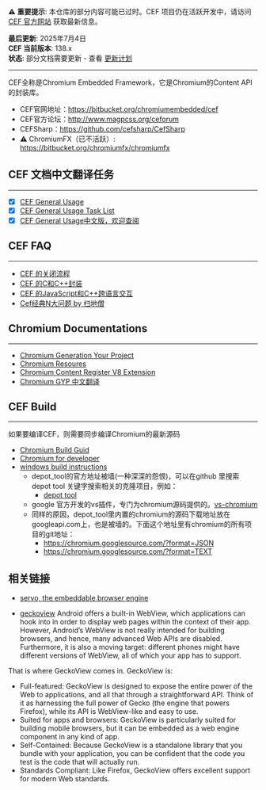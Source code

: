 ⚠️ **重要提示**: 本仓库的部分内容可能已过时。CEF 项目仍在活跃开发中，请访问 [CEF 官方网站](https://bitbucket.org/chromiumembedded/cef) 获取最新信息。

**最后更新**: 2025年7月4日  
**CEF 当前版本**: 138.x  
**状态**: 部分文档需要更新 - 查看 [更新计划](update/README.md)

---

CEF全称是Chromium Embedded Framework，它是Chromium的Content API的封装库。

- CEF官网地址：https://bitbucket.org/chromiumembedded/cef
- CEF官方论坛：http://www.magpcss.org/ceforum
- CEFSharp：https://github.com/cefsharp/CefSharp
- ⚠️ ChromiumFX（已不活跃）: https://bitbucket.org/chromiumfx/chromiumfx

## CEF 文档中文翻译任务
--------------------
- [x] [CEF General Usage](https://github.com/fanfeilong/cefutil/blob/master/doc/CEF%20General%20Usage.md)
- [x] [CEF General Usage Task List](https://github.com/fanfeilong/cefutil/blob/master/doc/CEF%20General%20Usage%20Task%20List.md)
- [x] [CEF General Usage中文版，欢迎查阅](https://github.com/fanfeilong/cefutil/blob/master/doc/CEF%20General%20Usage-zh-cn.md)

## CEF FAQ
-------
- [CEF 的关闭流程](https://github.com/fanfeilong/cefutil/blob/master/doc/CEF_Close.md)
- [CEF 的C和C++封装](https://github.com/fanfeilong/cefutil/blob/master/doc/CEF_cpp2c_annotation.md)
- [CEF 的JavaScript和C++跨语言交互](https://github.com/fanfeilong/cefutil/blob/master/doc/CEF_JavaScript_Cpp.md)
- [Cef经典N大问题 by 扫地僧](http://blog.csdn.net/weolar/article/details/51994895)

## Chromium Documentations
-----------------
- [Chromium Generation Your Project](https://github.com/fanfeilong/cefutil/blob/master/doc/gyp.md)
- [Chromium Resoures](https://github.com/fanfeilong/cefutil/blob/master/doc/chromium_resources.md)
- [Chromium Content Register V8 Extension](https://github.com/fanfeilong/cefutil/blob/master/doc/content_register_v8_extension.md)
- [Chromium GYP 中文翻译](https://github.com/fanfeilong/cefutil/blob/master/doc/gyp.pdf)

## CEF Build
-----------------
如果要编译CEF，则需要同步编译Chromium的最新源码
- [Chromium Build Guid](https://github.com/fanfeilong/cefutil/blob/master/doc/chromium_build_guid.md)
- [Chromium for developer](http://www.chromium.org/developers)
- [windows build instructions](https://chromium.googlesource.com/chromium/src/+/master/docs/windows_build_instructions.md)
  - depot_tool的官方地址被墙(一种深深的怨恨)，可以在github 里搜索depot tool 关键字搜索相关的克隆项目，例如：
    - [depot tool](https://github.com/cybertk/depot_tools)
  - google 官方开发的vs插件，专门为chromium源码提供的。[vs-chromium](https://github.com/chromium/vs-chromium)
  - 同样的原因，depot_tool里内置的chromium的源码下载地址放在googleapi.com上，也是被墙的。下面这个地址里有chromium的所有项目的git地址：
    - https://chromium.googlesource.com/?format=JSON
    - https://chromium.googlesource.com/?format=TEXT

相关链接
---------
- [servo, the embeddable browser engine](http://blogs.s-osg.org/servo-the-embeddable-browser-engine/)

- [geckoview](https://mozilla.github.io/geckoview/)
Android offers a built-in WebView, which applications can hook into in order to display web pages within the context of their app. However, Android’s WebView is not really intended for building browsers, and hence, many advanced Web APIs are disabled. Furthermore, it is also a moving target: different phones might have different versions of WebView, all of which your app has to support.

That is where GeckoView comes in. GeckoView is:

* Full-featured: GeckoView is designed to expose the entire power of the Web to applications, and all that through a straightforward API. Think of it as harnessing the full power of Gecko (the engine that powers Firefox), while its API is WebView-like and easy to use.
* Suited for apps and browsers: GeckoView is particularly suited for building mobile browsers, but it can be embedded as a web engine component in any kind of app.
* Self-Contained: Because GeckoView is a standalone library that you bundle with your application, you can be confident that the code you test is the code that will actually run.
* Standards Compliant: Like Firefox, GeckoView offers excellent support for modern Web standards.
